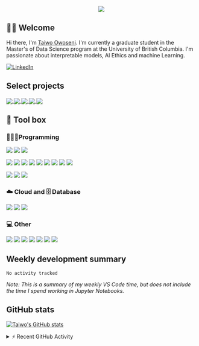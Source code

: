  
<!--Colour: #3850F7-->

<!--Typing header To make your own: https://github.com/DenverCoder1/DenverCoder1/blob/main/README.md -->
<p align="center">
  <img src="https://readme-typing-svg.herokuapp.com?color=3850F7&lines=What+I've+been+up+to+!!" />
</p>

<!--Welcome section-->
## 👋🏽 Welcome 
Hi there, I'm [Taiwo Owoseni](https://taiwoowoseni.netlify.app/).  I'm currently a graduate student in the Master's of Data Science program at the University of British Columbia.  I'm passionate about interpretable models, AI Ethics and machine Learning.

<p align="left">
    <a href="https://www.linkedin.com/in/taiwo-owoseni-361a45156/"><img alt="LinkedIn" src="https://img.shields.io/badge/LinkedIn-0A66C2?logo=LinkedIn&logoColor=white"></a>
 </p>

## Select projects
<!--- --->
<a href=  https://github.com/thayeylolu/TheCircle4-OpnionMining>
  <img align="center" src="https://github-readme-stats.vercel.app/api/pin/?username=thayeylolu&repo=TheCircle4-OpnionMining&theme=egyptian" />
 </a>
<a href="https://github.com/thayeylolu/A-B-testing">
  <img align="center" src="https://github-readme-stats.vercel.app/api/pin/?username=thayeylolu&repo=A-B-testing&theme=egyptian" />
</a>
<a href="https://github.com/thayeylolu/sktime">
  <img align="center" src="https://github-readme-stats.vercel.app/api/pin/?username=thayeylolu&repo=sktime&theme=egyptian" />
</a>
<a href="https://github.com/thayeylolu/Feature-Analysis">
  <img align="center" src="https://github-readme-stats.vercel.app/api/pin/?username=thayeylolu&repo=Feature-Analysis&theme=egyptian" />
</a>
<a href="https://github.com/UBC-MDS/netflixpy_dashboard">
  <img align="center" src="https://github-readme-stats.vercel.app/api/pin/?username=UBC-MDS&repo=netflixpy_dashboard&theme=egyptian" />
</a>


<!--Tool box section-->
## 🧰 Tool box

### 👨🏽‍💻Programming

![](https://img.shields.io/badge/code-Python-3850F7?logo=python&logoColor=white)
![](https://custom-icon-badges.herokuapp.com/badge/code-SQL-3850F7?logo=database&logoColor=white)
![](https://img.shields.io/badge/code-R-3850F7?logo=R&logoColor=white)

![](https://img.shields.io/badge/library-PyTorch-3850F7?logo=pytorch&logoColor=white)
![](https://img.shields.io/badge/library-scikit%20learn-3850F7?logo=scikit-learn&logoColor=white)
![](https://img.shields.io/badge/library-NumPy-3850F7?logo=numpy&logoColor=white)
![](https://img.shields.io/badge/library-pandas-3850F7?logo=pandas&logoColor=white)
![](https://img.shields.io/badge/library-SciPy-3850F7?logo=SciPy&logoColor=white)
![](https://img.shields.io/badge/library-statsmodels-3850F7)
![](https://img.shields.io/badge/library-Flask-3850F7?logo=flask&logoColor=white)
![](https://img.shields.io/badge/library-dash-3850F7?logo=plotly&logoColor=white)
![](https://img.shields.io/badge/library-pytest-3850F7?logo=pytest&logoColor=white)

![](https://custom-icon-badges.herokuapp.com/badge/data%20viz-matplotlib-3850F7?logo=matplotlib)
![](https://img.shields.io/badge/data%20viz-seaborn-3850F7)
![](https://img.shields.io/badge/data%20viz-Altair-3850F7)

### ☁️ Cloud and 🗄️ Database

![](https://img.shields.io/badge/cloud-aws-3850F7?logo=Amazon%20AWS&logoColor=white)
![](https://img.shields.io/badge/database-PostgreSQL-3850F7?logo=PostgreSQL&logoColor=white)
![](https://img.shields.io/badge/NoSQL-MongoDB-3850F7?logo=MongoDB&logoColor=white)

### 💻 Other

![](https://img.shields.io/badge/containers-Docker-3850F7?logo=docker&logoColor=white)
![](https://img.shields.io/badge/vc-git-3850F7?logo=git&logoColor=white)
![](https://img.shields.io/badge/vc-GitHub-3850F7?logo=github&logoColor=white)
![](https://img.shields.io/badge/BI-PowerBI-3850F7?logo=powerbi&logoColor=white)
![](https://img.shields.io/badge/spreadsheets-Microsoft%20Excel-3850F7?logo=Microsoft%20Excel&logoColor=white)
![](https://img.shields.io/badge/code-Markdown-3850F7?logo=markdown&logoColor=white)
![](https://img.shields.io/badge/code-Latex-3850F7?logo=latex&logoColor=white)

## Weekly development summary
<!--START_SECTION:waka-->

```text
No activity tracked
```

<!--END_SECTION:waka-->

*Note: This is a summary of my weekly VS Code time, but does not include the time I spend working in Jupyter Notebooks.*

## GitHub stats
[![Taiwo's GitHub stats](https://github-readme-stats.vercel.app/api?username=thayeylolu&title_color=FFFFFF&bg_color=000000&&text_color=3850F7&show_icons=true&icon_color=FFFFFF&count_private=true&include_all_commits=true)](https://github.com/anuraghazra/github-readme-stats)

<!-- [![Taiwo's Github Activity Graph](https://activity-graph.herokuapp.com/graph?username=thayeylolu&bg_color=000000&color=FFFFFF&line=3850F7&point=3850F7)](https://github.com/ashutosh00710/github-readme-activity-graph) -->

<!-- https://github.com/jamesgeorge007/github-activity-readme -->
<details>
  <summary>⚡ Recent GitHub Activity</summary>
  <br/>
  <br/>
 
<!--START_SECTION:activity-->
1. 🗣 Commented on [#2112](https://github.com/scipy/scipy/issues/2112) in [scipy/scipy](https://github.com/scipy/scipy)
2. 💪 Opened PR [#117](https://github.com/data-umbrella/event-transcripts/pull/117) in [data-umbrella/event-transcripts](https://github.com/data-umbrella/event-transcripts)
3. 💪 Opened PR [#116](https://github.com/data-umbrella/event-transcripts/pull/116) in [data-umbrella/event-transcripts](https://github.com/data-umbrella/event-transcripts)
<!--END_SECTION:activity-->
